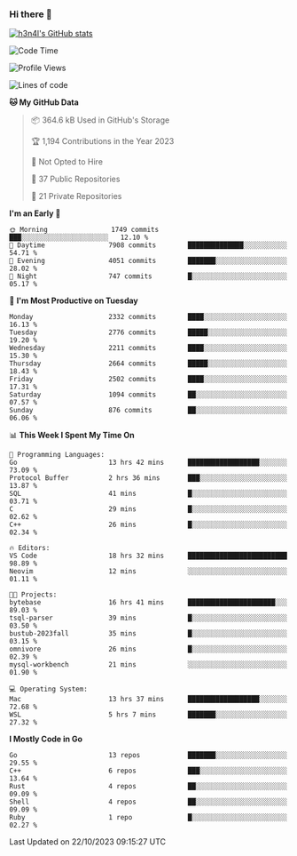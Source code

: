 ### Hi there 👋

[![h3n4l's GitHub stats](https://github-readme-stats.vercel.app/api?username=h3n4l&count_private=true&show_icons=true&theme=radical)](https://github.com/h3n4l/github-readme-stats)

<!--START_SECTION:waka-->
![Code Time](http://img.shields.io/badge/Code%20Time-1%2C636%20hrs%207%20mins-blue)

![Profile Views](http://img.shields.io/badge/Profile%20Views-0-blue)

![Lines of code](https://img.shields.io/badge/From%20Hello%20World%20I%27ve%20Written-4.0%20million%20lines%20of%20code-blue)

**🐱 My GitHub Data** 

> 📦 364.6 kB Used in GitHub's Storage 
 > 
> 🏆 1,194 Contributions in the Year 2023
 > 
> 🚫 Not Opted to Hire
 > 
> 📜 37 Public Repositories 
 > 
> 🔑 21 Private Repositories 
 > 
**I'm an Early 🐤** 

```text
🌞 Morning                1749 commits        ███░░░░░░░░░░░░░░░░░░░░░░   12.10 % 
🌆 Daytime                7908 commits        ██████████████░░░░░░░░░░░   54.71 % 
🌃 Evening                4051 commits        ███████░░░░░░░░░░░░░░░░░░   28.02 % 
🌙 Night                  747 commits         █░░░░░░░░░░░░░░░░░░░░░░░░   05.17 % 
```
📅 **I'm Most Productive on Tuesday** 

```text
Monday                   2332 commits        ████░░░░░░░░░░░░░░░░░░░░░   16.13 % 
Tuesday                  2776 commits        █████░░░░░░░░░░░░░░░░░░░░   19.20 % 
Wednesday                2211 commits        ████░░░░░░░░░░░░░░░░░░░░░   15.30 % 
Thursday                 2664 commits        █████░░░░░░░░░░░░░░░░░░░░   18.43 % 
Friday                   2502 commits        ████░░░░░░░░░░░░░░░░░░░░░   17.31 % 
Saturday                 1094 commits        ██░░░░░░░░░░░░░░░░░░░░░░░   07.57 % 
Sunday                   876 commits         ██░░░░░░░░░░░░░░░░░░░░░░░   06.06 % 
```


📊 **This Week I Spent My Time On** 

```text
💬 Programming Languages: 
Go                       13 hrs 42 mins      ██████████████████░░░░░░░   73.09 % 
Protocol Buffer          2 hrs 36 mins       ███░░░░░░░░░░░░░░░░░░░░░░   13.87 % 
SQL                      41 mins             █░░░░░░░░░░░░░░░░░░░░░░░░   03.71 % 
C                        29 mins             █░░░░░░░░░░░░░░░░░░░░░░░░   02.62 % 
C++                      26 mins             █░░░░░░░░░░░░░░░░░░░░░░░░   02.34 % 

🔥 Editors: 
VS Code                  18 hrs 32 mins      █████████████████████████   98.89 % 
Neovim                   12 mins             ░░░░░░░░░░░░░░░░░░░░░░░░░   01.11 % 

🐱‍💻 Projects: 
bytebase                 16 hrs 41 mins      ██████████████████████░░░   89.03 % 
tsql-parser              39 mins             █░░░░░░░░░░░░░░░░░░░░░░░░   03.50 % 
bustub-2023fall          35 mins             █░░░░░░░░░░░░░░░░░░░░░░░░   03.15 % 
omnivore                 26 mins             █░░░░░░░░░░░░░░░░░░░░░░░░   02.39 % 
mysql-workbench          21 mins             ░░░░░░░░░░░░░░░░░░░░░░░░░   01.90 % 

💻 Operating System: 
Mac                      13 hrs 37 mins      ██████████████████░░░░░░░   72.68 % 
WSL                      5 hrs 7 mins        ███████░░░░░░░░░░░░░░░░░░   27.32 % 
```

**I Mostly Code in Go** 

```text
Go                       13 repos            ███████░░░░░░░░░░░░░░░░░░   29.55 % 
C++                      6 repos             ███░░░░░░░░░░░░░░░░░░░░░░   13.64 % 
Rust                     4 repos             ██░░░░░░░░░░░░░░░░░░░░░░░   09.09 % 
Shell                    4 repos             ██░░░░░░░░░░░░░░░░░░░░░░░   09.09 % 
Ruby                     1 repo              █░░░░░░░░░░░░░░░░░░░░░░░░   02.27 % 
```




 Last Updated on 22/10/2023 09:15:27 UTC
<!--END_SECTION:waka-->

